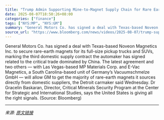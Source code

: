 ```yaml
---
title: "Trump Admin Supporting Mine-to-Magnet Supply Chain for Rare Earths"
date: 2025-08-07T18:50:26+08:00
categories: ["finance"]
tags: ["NYS:MP", "NYS:GM"]
summary: "General Motors Co. has signed a deal with Texas-based Noveon Magnetics Inc. to secure rare-earth magnets for its full-size pickup trucks and SUVs, marking the third domestic supply contract the automa"
source_url: "https://www.bloomberg.com/news/videos/2025-08-07/trump-supporting-mine-to-magnet-chain-for-rare-earths-video"
---
```


General Motors Co. has signed a deal with Texas-based Noveon Magnetics Inc. to secure rare-earth magnets for its full-size pickup trucks and SUVs, marking the third domestic supply contract the automaker has signed related to the critical trade dominated by China. The latest agreement and two others &mdash; with Las Vegas-based MP Materials Corp. and E-Vac Magnetics, a South Carolina-based unit of Germany’s Vacuumschmelze GmbH &mdash; will allow GM to get the majority of rare-earth magnets it sources directly from domestic suppliers, the Detroit carmaker said Wednesday. Dr Gracelin Baskaran, Director, Critical Minerals Security Program at the Center for Strategic and International Studies, says the United States is giving all the right signals. (Source: Bloomberg)

---

*来源: [原文链接](https://www.bloomberg.com/news/videos/2025-08-07/trump-supporting-mine-to-magnet-chain-for-rare-earths-video)*
